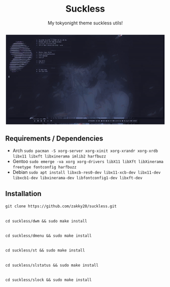 <h1 align="center">Suckless</h1>
<p align="center">My tokyonight theme suckless utils!</p>

##
<p align="center">
<img src="./preview.gif" alt="Video Preview" width="500px">
</p>

## Requirements / Dependencies
* Arch
`sudo pacman -S xorg-server xorg-xinit xorg-xrandr xorg-xrdb libx11 libxft libxinerama imlib2 harfbuzz`
* Gentoo
`sudo emerge -va xorg xorg-drivers libX11 libXft libXinerama freetype fontconfig harfbuzz`
* Debian
`sudo apt install libxcb-res0-dev libx11-xcb-dev libx11-dev libxcb1-dev libxinerama-dev libfontconfig1-dev libxft-dev`
##

## Installation
`git clone https://github.com/zakky20/suckless.git`
##
`cd suckless/dwm && sudo make install`
##
`cd suckless/dmenu && sudo make install`
##
`cd suckless/st && sudo make install`
##
`cd suckless/slstatus && sudo make install`
##
`cd suckless/slock && sudo make install`
##
